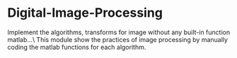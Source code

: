 # Digital-Image-Processing
Implement the algorithms, transforms for image without any built-in function matlab...\\
This module show the practices of image processing by manually coding the matlab functions for each algorithm.
